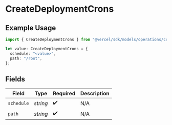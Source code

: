 # CreateDeploymentCrons

## Example Usage

```typescript
import { CreateDeploymentCrons } from "@vercel/sdk/models/operations/createdeployment.js";

let value: CreateDeploymentCrons = {
  schedule: "<value>",
  path: "/root",
};
```

## Fields

| Field              | Type               | Required           | Description        |
| ------------------ | ------------------ | ------------------ | ------------------ |
| `schedule`         | *string*           | :heavy_check_mark: | N/A                |
| `path`             | *string*           | :heavy_check_mark: | N/A                |